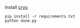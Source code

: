 Install [cryo](https://github.com/paradigmxyz/cryo)
```
pip install -r requirements.txt
python dune.py
```
